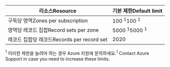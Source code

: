 
| <span data-ttu-id="ce210-101">리소스</span><span class="sxs-lookup"><span data-stu-id="ce210-101">Resource</span></span> | <span data-ttu-id="ce210-102">기본 제한</span><span class="sxs-lookup"><span data-stu-id="ce210-102">Default limit</span></span> |
| --- | --- |
| <span data-ttu-id="ce210-103">구독당 영역</span><span class="sxs-lookup"><span data-stu-id="ce210-103">Zones per subscription</span></span> |<span data-ttu-id="ce210-104">100 <sup>1</sup></span><span class="sxs-lookup"><span data-stu-id="ce210-104">100 <sup>1</sup></span></span> |
| <span data-ttu-id="ce210-105">영역당 레코드 집합</span><span class="sxs-lookup"><span data-stu-id="ce210-105">Record sets per zone</span></span> |<span data-ttu-id="ce210-106">5000 <sup>1</sup></span><span class="sxs-lookup"><span data-stu-id="ce210-106">5000 <sup>1</sup></span></span> |
| <span data-ttu-id="ce210-107">레코드 집합당 레코드</span><span class="sxs-lookup"><span data-stu-id="ce210-107">Records per record set</span></span> |<span data-ttu-id="ce210-108">20</span><span class="sxs-lookup"><span data-stu-id="ce210-108">20</span></span> |

<span data-ttu-id="ce210-109"><sup>1</sup> 이러한 제한을 늘려야 하는 경우 Azure 지원에 문의하세요.</span><span class="sxs-lookup"><span data-stu-id="ce210-109"><sup>1</sup> Contact Azure Support in case you need to increase these limits.</span></span>
